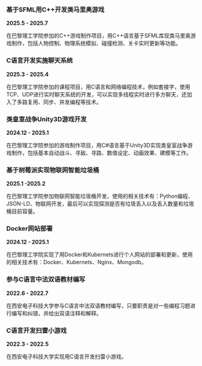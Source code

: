 ### **基于SFML用C++开发类马里奥游戏**   
**2025.5 - 2025.7**  

在巴黎理工学院参加的C++游戏制作项目，用C++语言基于SFML库现类马里奥游戏制作，包括人物控制、物理系统模拟、碰撞检测、关卡实时更新等功能。

### **C语言开发实施聊天系统**  
**2025.3 - 2025.4**  

在巴黎理工学院参加的课程项目，用C语言和网络编程技术，例如套接字，使用TCP、UDP进行实时聊天系统的开发，可以实现多线程实时进行多方聊天，还加入了多路复用、同步、并发编程等技术。

### **类皇室战争Unity3D游戏开发**  
**2024.12 - 2025.1**  

在巴黎理工学院参加的游戏制作项目，用C#语言基于Unity3D实现类皇室战争游戏制作，包括基本自动战斗、寻敌、寻路、数值设定、动画效果、建模等工作。   

### **基于树莓派实现物联网智能垃圾桶**  
**2025.1 -2025.2**  

在巴黎理工学院参加物联网智能垃圾桶开发，使用的相关技术有：Python编程、JSON-LD、物联网开发，最后可以实现探测是否有垃圾丢入以及丢入数量和垃圾桶目前容量。  

### **Docker网站部署**   
**2024.12 - 2025.1**   

在巴黎理工学院实现了用Docker和Kubernets进行个人网站的部署和更新，使用的相关技术有：Docker、Kubernets、Nginx、Mongodb。  

### **参与C语言中法双语教材编写**   
**2022.6 - 2022.7**   

在西安电子科技大学参与C语言中法双语教材编写，只要职责是对一些编程习题进行编写和纠错，并给出双语注释和解释。 

### **C语言开发扫雷小游戏**   
**2022.3 - 2022.5**  

在西安电子科技大学实现用C语言开发扫雷小游戏。  
 

